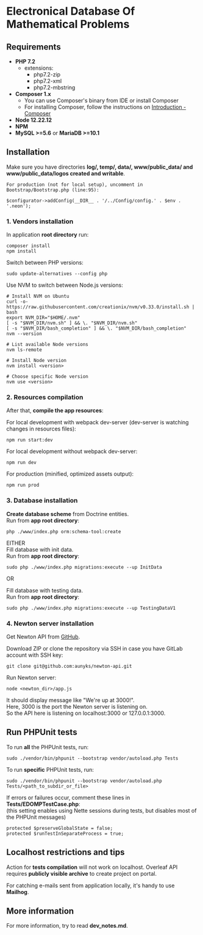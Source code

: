 # Electronical Database Of Mathematical Problems

## Requirements

* **PHP 7.2**
  * extensions:
    * php7.2-zip
    * php7.2-xml
    * php7.2-mbstring
* **Composer 1.x**
  * You can use Composer's binary from IDE or install Composer  
  * For installing Composer, follow the instructions on [Introduction - Composer](https://getcomposer.org/doc/00-intro.md)
* **Node 12.22.12**
* **NPM**
* **MySQL >=5.6** or **MariaDB >=10.1**

## Installation

Make sure you have directories **log/, temp/, data/, www/public_data/ and www/public_data/logos created and writable**.

    For production (not for local setup), uncomment in Bootstrap/Bootstrap.php (line:95):    

    $configurator->addConfig(__DIR__ . '/../Config/config.' . $env . '.neon');

### 1. Vendors installation

In application **root directory** run:

    composer install
    npm install

Switch between PHP versions:

    sudo update-alternatives --config php

Use NVM to switch between Node.js versions:

    # Install NVM on Ubuntu
    curl -o- https://raw.githubusercontent.com/creationix/nvm/v0.33.0/install.sh | bash
    export NVM_DIR="$HOME/.nvm"
    [ -s "$NVM_DIR/nvm.sh" ] && \. "$NVM_DIR/nvm.sh"
    [ -s "$NVM_DIR/bash_completion" ] && \. "$NVM_DIR/bash_completion"
    nvm --version

    # List available Node versions
    nvm ls-remote

    # Install Node version
    nvm install <version>

    # Choose specific Node version
    nvm use <version>

### 2. Resources compilation

After that, **compile the app resources**:  

For local development with webpack dev-server (dev-server is watching changes in resources files):

    npm run start:dev

For local development without webpack dev-server:

    npm run dev

For production (minified, optimized assets output):

    npm run prod

### 3. Database installation

**Create database scheme** from Doctrine entities.  
Run from **app root directory**:

    php ./www/index.php orm:schema-tool:create

EITHER  
Fill database with init data.   
Run from **app root directory**:

    sudo php ./www/index.php migrations:execute --up InitData

OR

Fill database with testing data.    
Run from **app root directory**:

    sudo php ./www/index.php migrations:execute --up TestingDataV1

### 4. Newton server installation

Get Newton API from [GitHub](https://github.com/aunyks/newton-api).

Download ZIP or clone the repository via SSH in case you have GitLab account with SSH key:

    git clone git@github.com:aunyks/newton-api.git

Run Newton server:

    node <newton_dir>/app.js

It should display message like "We're up at 3000!".  
Here, 3000 is the port the Newton server is listening on.   
So the API here is listening on localhost:3000 or 127.0.0.1:3000.

## Run PHPUnit tests

To run **all** the PHPUnit tests, run:

    sudo ./vendor/bin/phpunit --bootstrap vendor/autoload.php Tests

To run **specific** PHPUnit tests, run:

    sudo ./vendor/bin/phpunit --bootstrap vendor/autoload.php Tests/<path_to_subdir_or_file>

If errors or failures occur, comment these lines in **Tests/EDOMPTestCase.php**:    
(this setting enables using Nette sessions during tests, but disables most of the PHPUnit messages)

    protected $preserveGlobalState = false;
    protected $runTestInSeparateProcess = true;

## Localhost restrictions and tips

Action for **tests compilation** will not work on localhost. Overleaf API requires **publicly visible archive** to create project on portal.

For catching e-mails sent from application locally, it's handy to use **Mailhog**.

## More information

For more information, try to read **dev_notes.md**.
